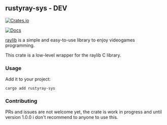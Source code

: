 ## rustyray-sys - DEV

[![Crates.io](https://img.shields.io/crates/v/rustyray-sys.svg)](https://crates.io/crates/rustyray-sys)

[![Docs](https://docs.rs/rustyray-sys/badge.svg)](https://docs.rs/rustyray-sys)

[raylib](https://github.com/raysan5/raylib) is a simple and easy-to-use library to enjoy videogames programming.

This crate is a low-level wrapper for the raylib C library.

### Usage

Add it to your project:

```shell
cargo add rustyray-sys
```

### Contributing

PRs and issues are not welcome yet, the crate is work in progress and until version 1.0.0 i don't recommend to anyone to use this.
